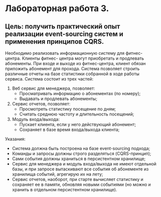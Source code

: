# Лабораторная работа 3.

## Цель: получить практический опыт реализации event-sourcing систем и применения принципов CQRS.

Необходимо реализовать информационную систему для фитнес-центра. Клиенты фитнес-
центра могут приобретать и продлевать абонементы. При входе и выходе из фитнес-центра,
клиент обязан приложить абонемент для прохода. Система позволяет строить различные
отчеты на базе статистики собранной в ходе работы сервиса.
Система состоит из трех частей:

1. Веб сервис для менеджера, позволяет:
    * Просматривать информацию о абонементах (по номеру);
    * Выдавать и продлевать абонементы;
2. Сервис отчетов, позволяет:
    * Просмотреть статистику посещение по дням;
    * Считать среднюю частоту и длительность посещений;
3. Модуль входа/выхода:
    * Пускает клиента, если у него действующий абонемент;
    * Сохраняет в базе время входа/выхода клиента;

Указания:
* Система должна быть построена на базе event-sourcing подхода;
* Команды и запросы должны строго разделяться (CQRS-принцип);
* Сами события должны храниться в персистентном хранилище;
* Сервис для менеджера и модуль входа/выхода не имеют отдельной базы, и при запросе вытаскивают все события об абонементе из хранилища событий, агрегирую их на лету;
* Сервис отчетов, наоборот, при старте вычисляет статистику и сохраняет ее в памяти, обновляя новыми событиями (но можно и хранить в отдельном персистентном хранилище).
